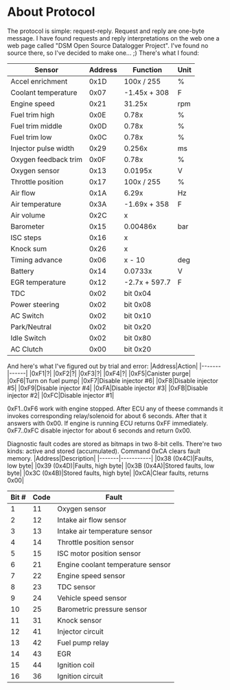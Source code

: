 # About Protocol
The protocol is simple: request-reply. Request and reply are one-byte message.
I have found requests and reply interpretations on the web one a web page called "DSM Open Source Datalogger Project".
I've found no source there, so I've decided to make one... ;)
There's what I found:

|Sensor|Address|Function|Unit|
|------|-------|--------|----|
|Accel enrichment|0x1D|100x / 255|%|
|Coolant temperature|0x07|-1.45x + 308|F|
|Engine speed|0x21|31.25x|rpm|
|Fuel trim high|0x0E|0.78x|%|
|Fuel trim middle|0x0D|0.78x|%|
|Fuel trim low|0x0C|0.78x|%|
|Injector pulse width|0x29|0.256x|ms|
|Oxygen feedback trim|0x0F|0.78x|%|
|Oxygen sensor|0x13|0.0195x|V|
|Throttle position|0x17|100x / 255|%|
|Air flow|0x1A|6.29x|Hz|
|Air temperature|0x3A|-1.69x + 358|F|
|Air volume|0x2C|x||
|Barometer|0x15|0.00486x|bar|
|ISC steps|0x16|x||
|Knock sum|0x26|x||
|Timing advance|0x06|x - 10|deg|
|Battery|0x14|0.0733x|V|
|EGR temperature|0x12|-2.7x + 597.7|F|
|TDC|0x02|bit 0x04||
|Power steering|0x02|bit 0x08||
|AC Switch|0x02|bit 0x10||
|Park/Neutral|0x02|bit 0x20||
|Idle Switch|0x02|bit 0x80||
|AC Clutch|0x00|bit 0x20||

And here's what I've figured out by trial and error:
|Address|Action|
|-------|------|
|0xF1|?|
|0xF2|?|
|0xF3|?|
|0xF4|?|
|0xF5|Canister purge|
|0xF6|Turn on fuel pump|
|0xF7|Disable injector #6|
|0xF8|Disable injector #5|
|0xF9|Disable injector #4|
|0xFA|Disable injector #3|
|0xFB|Disable injector #2|
|0xFC|Disable injector #1|

0xF1..0xF6 work with engine stopped. After ECU any of theese commands it invokes corresponding relay/solenoid for about 6 seconds. After that it answers with 0x00. If engine is running ECU returns 0xFF immediately.
0xF7..0xFC disable injector for about 6 seconds and return 0x00.

Diagnostic fault codes are stored as bitmaps in two 8-bit cells. There're two kinds: active and stored (accumulated). Command 0xCA clears fault memory.
|Address|Description|
|-------|-----------|
|0x38 (0x4C)|Faults, low byte|
|0x39 (0x4D)|Faults, high byte|
|0x3B (0x4A)|Stored faults, low byte|
|0x3C (0x4B)|Stored faults, high byte|
|0xCA|Clear faults, returns 0x00|

|Bit #|Code|Fault|
|-----|----|-----|
|1|11|Oxygen sensor|
|2|12|Intake air flow sensor|
|3|13|Intake air temperature sensor|
|4|14|Throttle position sensor|
|5|15|ISC motor position sensor|
|6|21|Engine coolant temperature sensor|
|7|22|Engine speed sensor|
|8|23|TDC sensor|
|9|24|Vehicle speed sensor|
|10|25|Barometric pressure sensor|
|11|31|Knock sensor|
|12|41|Injector circuit|
|13|42|Fuel pump relay|
|14|43|EGR|
|15|44|Ignition coil|
|16|36|Ignition circuit|